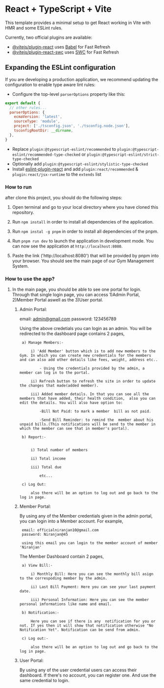 # React + TypeScript + Vite

This template provides a minimal setup to get React working in Vite with HMR and some ESLint rules.

Currently, two official plugins are available:

- [@vitejs/plugin-react](https://github.com/vitejs/vite-plugin-react/blob/main/packages/plugin-react/README.md) uses [Babel](https://babeljs.io/) for Fast Refresh
- [@vitejs/plugin-react-swc](https://github.com/vitejs/vite-plugin-react-swc) uses [SWC](https://swc.rs/) for Fast Refresh

## Expanding the ESLint configuration

If you are developing a production application, we recommend updating the configuration to enable type aware lint rules:

- Configure the top-level `parserOptions` property like this:

```js
export default {
  // other rules...
  parserOptions: {
    ecmaVersion: 'latest',
    sourceType: 'module',
    project: ['./tsconfig.json', './tsconfig.node.json'],
    tsconfigRootDir: __dirname,
  },
}
```

- Replace `plugin:@typescript-eslint/recommended` to `plugin:@typescript-eslint/recommended-type-checked` or `plugin:@typescript-eslint/strict-type-checked`
- Optionally add `plugin:@typescript-eslint/stylistic-type-checked`
- Install [eslint-plugin-react](https://github.com/jsx-eslint/eslint-plugin-react) and add `plugin:react/recommended` & `plugin:react/jsx-runtime` to the `extends` list

### How to run

after  clone this project, you should do the following steps:

1. Open terminal and go to your local directory where you have cloned this repository.

2. Run `npm install` in order to install all dependencies of the application.

3. Run `npm instal -g pnpm` in order to install all dependencies of the pnpm.

4. Run `pnpm run dev` to launch the application in development mode. You can now see the application at `http://localhost:8080`.

5. Paste the link ('http://localhost:8080') that will be provided by pnpm into your browser. You should see the main page of our Gym Management System.

### How to  use the app?

1. In the main page, you should be able to see one portal for login. Through that single login page, you can access 1)Admin Portal, 2)Member Portal aswell as the 3)User portal.

    1) Admin Portal:

        email: admin@gmail.com
        password: 123456789

        Using the above credetials you can login as an admin. You will be redirected to the dashboard page contains 2 pages,

            a) Manage Members:-

                i) 'Add Member' button which is to add new members to the Gym. In which you can create new credentials for the members and can also add other details like fees, weight, address etc..

                    - Using the credentials provided by the admin, a member can log in to the portal.
            
                ii) Refresh button to refresh the site in order to update the changes that made(added member).

                iii) Added member details. In that you can see all the members that have added, their health condition,  also you can edit the details. You will also have option to:

                    -Bill Not Paid: to mark a member  bill as not paid.

                    -Send Bill Reminder: to remind the  member about his unpaid bills.(This notifications will be send to the member in which the member can see that in member's portal).

            b) Report:- 


                i) Total number of members

                ii) Total income

                iii) Total due

                    etc...
            
            c) Log Out:

                also there will be an option to log out and go back to the log in page.
        

    2) Member Portal:

        By using any of the Member credentials given in the admin portal, you can login into a Member account. 
        For example,

            email: officialniranjan10@gmail.com
            password: Niranjan@45

            using this email you can login to the member account of member 'Niranjan'

        The Member Dashboard contain 2 pages,

            a) View Bill:-

                i) Monthly Bill: Here you can see the monthly bill asign to the correspoding member by the admin.

                ii) Last Bill Payment: Here you can see your last payment date.

                iii) Personal Information: Here you can see the member personal imformations like name and email.

            b) Notification:- 

                Here you can see if there is any  notification for you or not. If yes then it will show that notification otherwise "No Notification Yet". Notification can be send from admin.

            c) Log out:-

                also there will be an option to log out and go back to the log in page.

    3) User Portal:

        By using any of the user credential users can access their dashboard. If there's no account, you can register one.  And use the same credential to login.